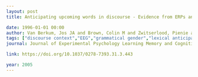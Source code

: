 ```yaml
---
layout: post
title: Anticipating upcoming words in discourse - Evidence from ERPs and reading times

date: 1996-01-01 00:00
author: Van Berkum, Jos JA and Brown, Colin M and Zwitserlood, Pienie and Kooijman, Valesca and Hagoort, Peter
tags: ["discourse context","EEG","grammatical gender","lexical anticipation","prediction-sensitive parsing"]
journal: Journal of Experimental Psychology Learning Memory and Cognition

link: https://doi.org/10.1037/0278-7393.31.3.443

year: 2005
---
```




